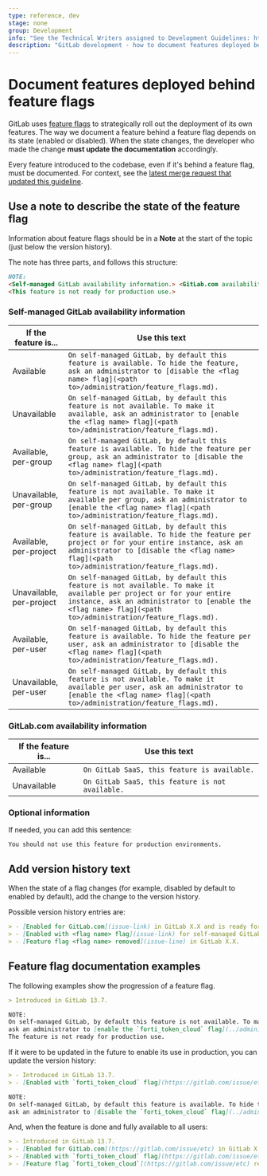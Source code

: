 ```yaml
---
type: reference, dev
stage: none
group: Development
info: "See the Technical Writers assigned to Development Guidelines: https://about.gitlab.com/handbook/engineering/ux/technical-writing/#assignments-to-development-guidelines"
description: "GitLab development - how to document features deployed behind feature flags"
---
```


# Document features deployed behind feature flags

GitLab uses [feature flags](../feature_flags/index.md) to strategically roll
out the deployment of its own features. The way we document a feature behind a
feature flag depends on its state (enabled or disabled). When the state
changes, the developer who made the change **must update the documentation**
accordingly.

Every feature introduced to the codebase, even if it's behind a feature flag,
must be documented. For context, see the
[latest merge request that updated this guideline](https://gitlab.com/gitlab-org/gitlab/-/merge_requests/47917#note_459984428).

## Use a note to describe the state of the feature flag

Information about feature flags should be in a **Note** at the start of the topic (just below the version history).

The note has three parts, and follows this structure:

```markdown
NOTE:
<Self-managed GitLab availability information.> <GitLab.com availability information.>
<This feature is not ready for production use.>
```

### Self-managed GitLab availability information

|If the feature is... | Use this text |
|-|-|
|Available|`On self-managed GitLab, by default this feature is available. To hide the feature, ask an administrator to [disable the <flag name> flag](<path to>/administration/feature_flags.md).`|
|Unavailable|`On self-managed GitLab, by default this feature is not available. To make it available, ask an administrator to [enable the <flag name> flag](<path to>/administration/feature_flags.md).`|
|Available, per-group|`On self-managed GitLab, by default this feature is available. To hide the feature per group, ask an administrator to [disable the <flag name> flag](<path to>/administration/feature_flags.md).`|
|Unavailable, per-group|`On self-managed GitLab, by default this feature is not available. To make it available per group, ask an administrator to [enable the <flag name> flag](<path to>/administration/feature_flags.md).`|
|Available, per-project|`On self-managed GitLab, by default this feature is available. To hide the feature per project or for your entire instance, ask an administrator to [disable the <flag name> flag](<path to>/administration/feature_flags.md).`|
|Unavailable, per-project|`On self-managed GitLab, by default this feature is not available. To make it available per project or for your entire instance, ask an administrator to [enable the <flag name> flag](<path to>/administration/feature_flags.md).`|
|Available, per-user|`On self-managed GitLab, by default this feature is available. To hide the feature per user, ask an administrator to [disable the <flag name> flag](<path to>/administration/feature_flags.md).`|
|Unavailable, per-user|`On self-managed GitLab, by default this feature is not available. To make it available per user, ask an administrator to [enable the <flag name> flag](<path to>/administration/feature_flags.md).`|

### GitLab.com availability information

|If the feature is... | Use this text |
|-|-|
|Available| `On GitLab SaaS, this feature is available.` |
|Unavailable| `On GitLab SaaS, this feature is not available.`|

### Optional information

If needed, you can add this sentence:

`You should not use this feature for production environments.`

## Add version history text

When the state of a flag changes (for example, disabled by default to enabled by default), add the change to the version history.

Possible version history entries are:

```markdown
> - [Enabled for GitLab.com](issue-link) in GitLab X.X and is ready for production use.
> - [Enabled with <flag name> flag](issue-link) for self-managed GitLab in GitLab X.X and is ready for production use.
> - [Feature flag <flag name> removed](issue-line) in GitLab X.X.
```

## Feature flag documentation examples

The following examples show the progression of a feature flag.

```markdown
> Introduced in GitLab 13.7.

NOTE:
On self-managed GitLab, by default this feature is not available. To make it available,
ask an administrator to [enable the `forti_token_cloud` flag](../administration/feature_flags.md).`
The feature is not ready for production use.
```

If it were to be updated in the future to enable its use in production, you can update the version history:

```markdown
> - Introduced in GitLab 13.7.
> - [Enabled with `forti_token_cloud` flag](https://gitlab.com/issue/etc) for self-managed GitLab in GitLab X.X and ready for production use.

NOTE:
On self-managed GitLab, by default this feature is available. To hide the feature per user,
ask an administrator to [disable the `forti_token_cloud` flag](../administration/feature_flags.md).
```

And, when the feature is done and fully available to all users:

```markdown
> - Introduced in GitLab 13.7.
> - [Enabled for GitLab.com](https://gitlab.com/issue/etc) in GitLab X.X and is ready for production use.
> - [Enabled with `forti_token_cloud` flag](https://gitlab.com/issue/etc) for self-managed GitLab in GitLab X.X and is ready for production use.
> - [Feature flag `forti_token_cloud`](https://gitlab.com/issue/etc) removed in GitLab X.X.
```
